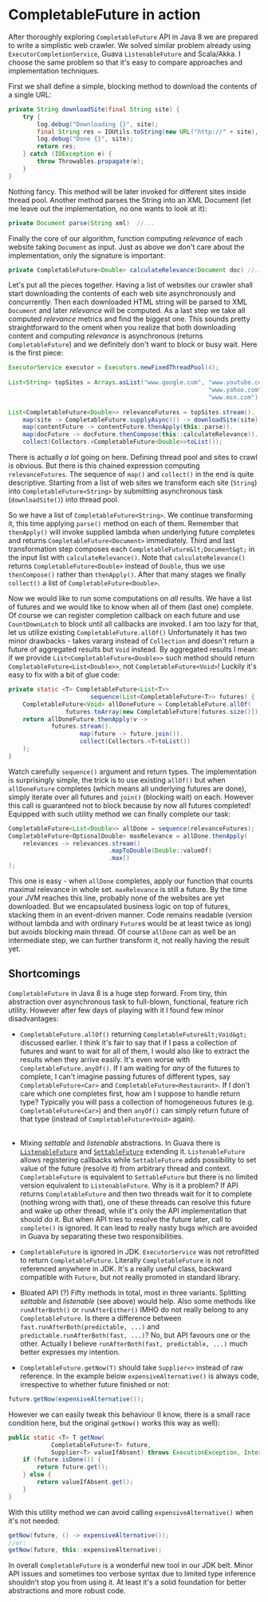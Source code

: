 <h1>CompletableFuture in action</h1>

After thoroughly exploring `CompletableFuture` API in Java 8 we
are prepared to write a simplistic web crawler. We solved similar problem
already using  `ExecutorCompletionService`, Guava 
`ListenableFuture` and Scala/Akka. I choose the same problem
so that it's easy to compare approaches and implementation techniques.

First we shall define a simple, blocking method to download the contents of 
a single URL:

```java
private String downloadSite(final String site) {
    try {
        log.debug("Downloading {}", site);
        final String res = IOUtils.toString(new URL("http://" + site), UTF_8);
        log.debug("Done {}", site);
        return res;
    } catch (IOException e) {
        throw Throwables.propagate(e);
    }
}
```

Nothing fancy. This method will be later invoked for different sites inside 
thread pool. Another method parses the String into an XML Document 
(let me leave out the implementation, no one wants to look at it):

```java
private Document parse(String xml)  //...
```

Finally the core of our algorithm, function computing <i>relevance</i> of each 
website taking `Document` as input. Just as above we don't care about 
the implementation, only the signature is important:

```java
private CompletableFuture<Double> calculateRelevance(Document doc) //...
```

Let's put all the pieces together. Having a list of websites our crawler shall 
start downloading the contents of each web site asynchronously and concurrently.
Then each downloaded HTML string will be parsed to XML `Document` and later
_relevance_ will be computed. As a last step we take all computed _relevance_ 
metrics and find the biggest one. This sounds pretty straightforward to the 
oment when you realize that both downloading content and computing _relevance_ 
is asynchronous (returns `CompletableFuture`) and we definitely don't want to 
block or busy wait. Here is the first piece:

```java
ExecutorService executor = Executors.newFixedThreadPool(4);
 
List<String> topSites = Arrays.asList("www.google.com", "www.youtube.com", 
                                                        "www.yahoo.com",
                                                        "www.msn.com");
 
List<CompletableFuture<Double>> relevanceFutures = topSites.stream().
    map(site -> CompletableFuture.supplyAsync(() -> downloadSite(site), executor)).
    map(contentFuture -> contentFuture.thenApply(this::parse)).
    map(docFuture -> docFuture.thenCompose(this::calculateRelevance)).
    collect(Collectors.<CompletableFuture<Double>>toList());
```

There is actually *a lot* going on here. Defining thread pool and sites to 
crawl is obvious. But there is this chained expression computing 
`relevanceFutures`. The sequence of `map()` and `collect()` in the end is 
quite descriptive. Starting from a list of web sites we transform each 
site (`String`) into `CompletableFuture<String>` by submitting asynchronous 
task (`downloadSite()`) into thread pool.

So we have a list of `CompletableFuture<String>`. We continue transforming it, 
this time applying `parse()` method on each of them. Remember that `thenApply()` 
will invoke supplied lambda when underlying future completes and returns <code>CompletableFuture&lt;Document&gt;</code> immediately. Third and last transformation step composes each `CompletableFuture&lt;Document&gt;` in the input list with `calculateRelevance()`. Note that `calculateRelevance()` returns <code>CompletableFuture&lt;Double&gt;</code> instead of <code>Double</code>, thus we use <code>thenCompose()</code> rather than <code>thenApply()</code>. After that many stages we finally <code>collect()</code> a list of <code>CompletableFuture&lt;Double&gt;</code>.

Now we would like to run some computations on _all_ results. We have a list of futures and we would like to know when all of them (last one) complete. Of course we can register completion callback on each future and use <code>CountDownLatch</code> to block until all callbacks are invoked. I am too lazy for that, let us utilize existing `CompletableFuture.allOf()`
 Unfortunately it has two minor drawbacks - takes vararg instead of <code>Collection</code> and doesn't return a future of aggregated results but <code>Void</code> instead. By aggregated results I mean: if we provide <code>List&lt;CompletableFuture&lt;Double&gt;&gt;</code> such method should return <code>CompletableFuture&lt;List&lt;Double&gt;&gt;</code>, not <code>CompletableFuture&lt;Void&gt;</code>! Luckily it's easy to fix with a bit of glue code:

```java
private static <T> CompletableFuture<List<T>> 
                       sequence(List<CompletableFuture<T>> futures) {
    CompletableFuture<Void> allDoneFuture = CompletableFuture.allOf(
                futures.toArray(new CompletableFuture[futures.size()]));
    return allDoneFuture.thenApply(v ->
            futures.stream().
                    map(future -> future.join()).
                    collect(Collectors.<T>toList())
    );
}
```

Watch carefully <code>sequence()</code> argument and return types. The implementation is surprisingly simple, the trick is to use existing <code>allOf()</code> but when <code>allDoneFuture</code> completes (which means all underlying futures are done), simply iterate over all futures and <code>join()</code> (blocking wait) on each. However this call is guaranteed not to block because by now all futures completed! Equipped with such utility method we can finally complete our task:

```java
CompletableFuture<List<Double>> allDone = sequence(relevanceFutures);
CompletableFuture<OptionalDouble> maxRelevance = allDone.thenApply(
    relevances -> relevances.stream()
                            .mapToDouble(Double::valueOf)
                            .max()
);
```

This one is easy - when <code>allDone</code> completes, apply our function that counts maximal relevance in whole set. <code>maxRelevance</code> is still a future. By the time your JVM reaches this line, probably none of the websites are yet downloaded. But we encapsulated business logic on top of futures, stacking them in an event-driven manner. Code remains readable (version without lambda and with ordinary <code>Future</code>s would be at least twice as long) but avoids blocking main thread. Of course <code>allDone</code> can as well be an intermediate step, we can further transform it, not really having the result yet.

<h2>Shortcomings</h2>

<code>CompletableFuture</code> in Java 8 is a huge step forward. From tiny, thin abstraction over asynchronous task to full-blown, functional, feature rich utility. However after few days of playing with it I found few minor disadvantages:

- `CompletableFuture.allOf()` returning `CompletableFuture&lt;Void&gt;` discussed earlier. I think it's fair to say that if I pass a collection of futures and want to wait for all of them, I would also like to extract the results when they arrive easily. It's even worse with <code>CompletableFuture.anyOf()</code></a>. If I am waiting for <i>any</i> of the futures to complete, I can't imagine passing futures of different types, say <code>CompletableFuture&lt;Car&gt;</code> and <code>CompletableFuture&lt;Restaurant&gt;</code>. If I don't care which one completes first, how am I suppose to handle return type? Typically you will pass a collection of homogeneous futures (e.g. <code>CompletableFuture&lt;Car&gt;</code>) and then <code>anyOf()</code> can simply return future of that type (instead of <code>CompletableFuture&lt;Void&gt;</code> again).<br><br>


- Mixing <i>settable</i> and <i>listenable</i> abstractions. In Guava there is <a href="http://docs.guava-libraries.googlecode.com/git/javadoc/com/google/common/util/concurrent/ListenableFuture.html"><code>ListenableFuture</code></a> and <a href="http://docs.guava-libraries.googlecode.com/git/javadoc/com/google/common/util/concurrent/SettableFuture.html"><code>SettableFuture</code></a> extending it. <code>ListenableFuture</code> allows registering callbacks while <code>SettableFuture</code> adds possibility to set value of the future (resolve it) from arbitrary thread and context. <code>CompletableFuture</code> is equivalent to <code>SettableFuture</code> but there is no limited version equivalent to <code>ListenableFuture</code>. Why is it a problem? If API returns <code>CompletableFuture</code> and then two threads wait for it to complete (nothing wrong with that), one of these threads can resolve this future and wake up other thread, while it's only the API implementation that should do it. But when API tries to resolve the future later, call to <code>complete()</code> is ignored. It can lead to really nasty bugs which are avoided in Guava by separating these two responsibilities.


- `CompletableFuture` is ignored in JDK. `ExecutorService` was not retrofitted to return <code>CompletableFuture</code>. Literally `CompletableFuture` is not referenced anywhere in JDK. It's a really useful class, backward compatible with <code>Future</code>, but not really promoted in standard library.


- Bloated API (?) Fifty methods in total, most in three variants. 
Splitting <i>settable</i> and <i>listenable</i> (see above) would help. 
Also some methods like <code>runAfterBoth()</code> or `runAfterEither()` 
IMHO do not really belong to any <code>CompletableFuture</code>. 
Is there a difference between `fast.runAfterBoth(predictable, ...)` and 
`predictable.runAfterBoth(fast, ...)`? No, but API favours one or the other. 
Actually I believe `runAfterBoth(fast, predictable, ...)` much better 
expresses my intention.


- `CompletableFuture.getNow(T)` should take `Supplier<>` instead of raw reference. 
In the example below `expensiveAlternative()` is always code, irrespective to 
whether future finished or not:

```java
future.getNow(expensiveAlternative());
```

However we can easily tweak this behaviour (I know, there is a small race 
condition here, but the original <code>getNow()</code> works this way as well):

```java
public static <T> T getNow(
            CompletableFuture<T> future, 
            Supplier<T> valueIfAbsent) throws ExecutionException, InterruptedException {
    if (future.isDone()) {
        return future.get();
    } else {
        return valueIfAbsent.get();
    }
}
```

With this utility method we can avoid calling `expensiveAlternative()` when it's
not needed:

```java
getNow(future, () -> expensiveAlternative());
//or:
getNow(future, this::expensiveAlternative);
```



In overall `CompletableFuture` is a wonderful new tool in our JDK belt. 
Minor API issues and sometimes too verbose syntax due to limited type 
inference shouldn't stop you from using it. At least it's a solid 
foundation for better abstractions and more robust code.



